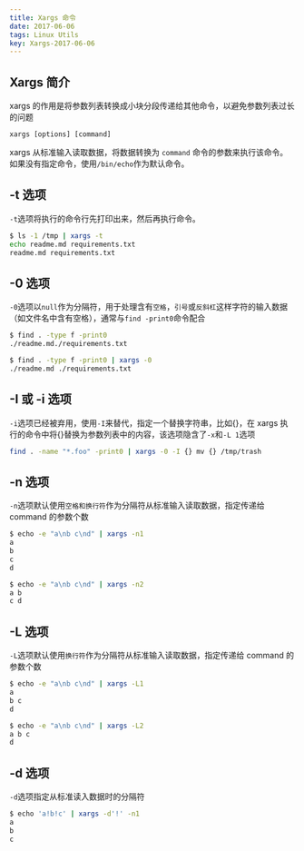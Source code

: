 ```yaml
---
title: Xargs 命令
date: 2017-06-06
tags: Linux Utils
key: Xargs-2017-06-06
---
```


## Xargs 简介

xargs 的作用是将参数列表转换成小块分段传递给其他命令，以避免参数列表过长的问题

`xargs [options] [command]`

xargs 从标准输入读取数据，将数据转换为 `command` 命令的参数来执行该命令。如果没有指定命令，使用`/bin/echo`作为默认命令。

<!--more-->

## -t 选项

`-t`选项将执行的命令行先打印出来，然后再执行命令。

```zsh
$ ls -1 /tmp | xargs -t
echo readme.md requirements.txt
readme.md requirements.txt
```

## -0 选项

`-0`选项以`null`作为分隔符，用于处理含有`空格`，`引号`或`反斜杠`这样字符的输入数据（如文件名中含有空格），通常与`find -print0`命令配合

```zsh
$ find . -type f -print0
./readme.md./requirements.txt

$ find . -type f -print0 | xargs -0
./readme.md ./requirements.txt
```

## -I 或 -i 选项

`-i`选项已经被弃用，使用`-I`来替代，指定一个替换字符串，比如{}，在 xargs 执行的命令中将{}替换为参数列表中的内容，该选项隐含了`-x`和`-L 1`选项

```zsh
find . -name "*.foo" -print0 | xargs -0 -I {} mv {} /tmp/trash
```

## -n 选项

`-n`选项默认使用`空格和换行符`作为分隔符从标准输入读取数据，指定传递给 command 的参数个数

```zsh
$ echo -e "a\nb c\nd" | xargs -n1
a
b
c
d

$ echo -e "a\nb c\nd" | xargs -n2
a b
c d
```

## -L 选项

`-L`选项默认使用`换行符`作为分隔符从标准输入读取数据，指定传递给 command 的参数个数

```zsh
$ echo -e "a\nb c\nd" | xargs -L1
a
b c
d

$ echo -e "a\nb c\nd" | xargs -L2
a b c
d
```

## -d 选项

`-d`选项指定从标准读入数据时的分隔符

```zsh
$ echo 'a!b!c' | xargs -d'!' -n1
a
b
c
```
